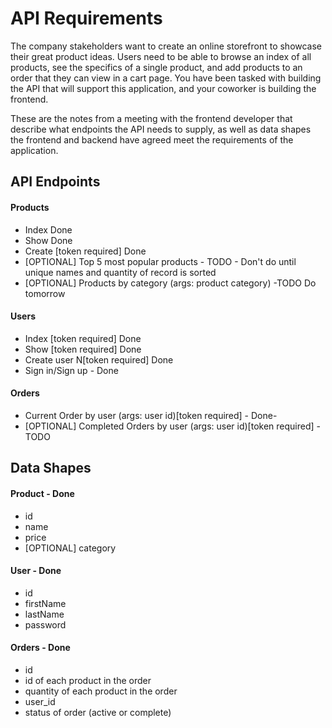 # API Requirements
The company stakeholders want to create an online storefront to showcase their great product ideas. Users need to be able to browse an index of all products, see the specifics of a single product, and add products to an order that they can view in a cart page. You have been tasked with building the API that will support this application, and your coworker is building the frontend.

These are the notes from a meeting with the frontend developer that describe what endpoints the API needs to supply, as well as data shapes the frontend and backend have agreed meet the requirements of the application. 

## API Endpoints
#### Products
- Index Done
- Show Done
- Create [token required] Done
- [OPTIONAL] Top 5 most popular products - TODO - Don't do until unique names and quantity of record is sorted 
- [OPTIONAL] Products by category (args: product category) -TODO Do tomorrow 

#### Users
- Index [token required] Done 
- Show [token required] Done
- Create user N[token required] Done
- Sign in/Sign up - Done
#### Orders
- Current Order by user (args: user id)[token required] - Done- 
- [OPTIONAL] Completed Orders by user (args: user id)[token required] - TODO

## Data Shapes
#### Product - Done
-  id
- name
- price
- [OPTIONAL] category

#### User - Done
- id
- firstName
- lastName
- password

#### Orders - Done
- id
- id of each product in the order
- quantity of each product in the order
- user_id
- status of order (active or complete)
